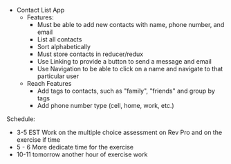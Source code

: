 - Contact List App
    -  Features:
        - Must be able to add new contacts with name, phone number, and email
        - List all contacts
        - Sort alphabetically
        - Must store contacts in reducer/redux
        - Use Linking to provide a button to send a message and email
        - Use Navigation to be able to click on a name and navigate to that particular user
    - Reach Features
        - Add tags to contacts, such as "family", "friends" and group by tags
        - Add phone number type (cell, home, work, etc.)
    

Schedule:
- 3-5 EST Work on the multiple choice assessment on Rev Pro and on the exercise if time
- 5 - 6 More dedicate time for the exercise
- 10-11 tomorrow another hour of exercise work